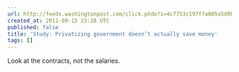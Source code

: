 ```yaml
---
url: http://feeds.washingtonpost.com/click.phdo?i=4c7753c197ffa005a5d9b04a6fee264e
created_at: 2011-09-15 23:28 UTC
published: false
title: 'Study: Privatizing government doesn’t actually save money'
tags: []
---
```


Look at the contracts, not the salaries.
